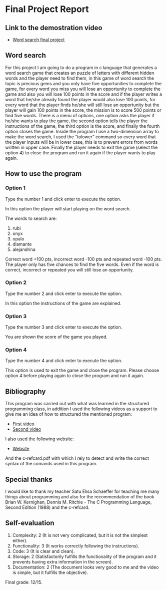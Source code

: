 # Final Project Report

## Link to the demostration video

- [Word search final project](https://www.youtube.com/watch?v=ncBUNdc0ab8)

## Word search

For this project I am going to do a program in c language that generates a word search game that creates an puzzle of letters with different hidden words and the player need to find them, in this game of word search the topic is precious gems and you only have five opportunities to complete the game, for every word you miss you will lose an opportunity to complete the game and also you will lose 100 points in the score and if the player writes a word that he/she already found the player would also lose 100 points, for every word that the player finds he/she will still lose an opportunity but the player will gain 100 points in the score, the mission is to score 500 points or find five words. There is a menu of options, one option asks the player if he/she wants to play the game, the second option tells the player the instructions of the game, the third option is the score, and finally the fourth option closes the game. Inside the program I use a two-dimension array to make the word search, I used the “tolower” command so every word that the player inputs will be in lower case, this is to prevent errors from words written in upper case. Finally the player needs to exit the game (select the option 4) to close the program and run it again if the player wants to play again.

## How to use the program

### Option 1

Type the number 1 and click enter to execute the option.

In this option the player will start playing on the word search.

The words to search are:

1. rubi
2. onyx
3. opalo
4. diamante
5. alejandrina

Correct word +100 pts, incorrect word -100 pts and repeated word -100 pts. The player only has five chances to find the five words. Even if the word is correct, incorrect or repeated you will still lose an opportunity.

### Option 2

Type the number 2 and click enter to execute the option.

In this option the instructions of the game are explained.

### Option 3

Type the number 3 and click enter to execute the option.

You are shown the score of the game you played.

### Option 4

Type the number 4 and click enter to execute the option.

This option is used to exit the game and close the program. Please choose option 4 before playing again to close the program and run it again.

## Bibliography

This program was carried out with what was learned in the structured programming class, in addition I used the following videos as a support to give me an idea of how to structured the mentioned program:

- [First video](https://www.youtube.com/watch?v=0ytH4s74Fj0)
- [Second video](https://www.youtube.com/watch?v=tiMwyicsPeI)


I also used the following website:
- [Website](https://www.aprendeaprogramar.com/)

And the c-refcard.pdf with which I rely to detect and write the correct syntax of the comands used in this program.

## Special thanks

I would like to thank my teacher Satu Elisa Schaeffer for teaching me many things about programming and also for the recommendation of the book Brian W. Kernighan, Dennis M. Ritchie - The C Programming Language, Second Edition (1988) and the c-refcard.

## Self-evaluation

1. Complexity: 2 (It is not very complicated, but it is not the simplest either).
2. Functionality: 3 (It works correctly following the instructions).
3. Code: 3 (It is clear and clean).
4. Storage: 2 (Satisfactorily fulfills the functionality of the program and it prevents having extra information in the screen).
5. Documentation: 2 (The document looks very good to me and the video is simple, but it fulfills the objective).

Final grade: 12/15.

